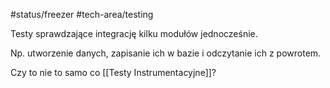 #status/freezer 
#tech-area/testing 

Testy sprawdzające integrację kilku modułów jednocześnie. 

Np. utworzenie danych, zapisanie ich w bazie i odczytanie ich z powrotem.

Czy to nie to samo co [[Testy Instrumentacyjne]]?